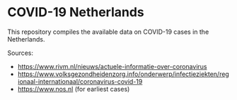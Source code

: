 # COVID-19 Netherlands
This repository compiles the available data on COVID-19 cases in the Netherlands.

Sources:
- https://www.rivm.nl/nieuws/actuele-informatie-over-coronavirus
- https://www.volksgezondheidenzorg.info/onderwerp/infectieziekten/regionaal-internationaal/coronavirus-covid-19
- https://www.nos.nl (for earliest cases)

